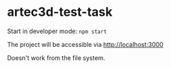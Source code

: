 # artec3d-test-task

Start in developer mode:
```npm start```

The project will be accessible via [http://localhost:3000](http://localhost:3000)

Doesn't work from the file system.
